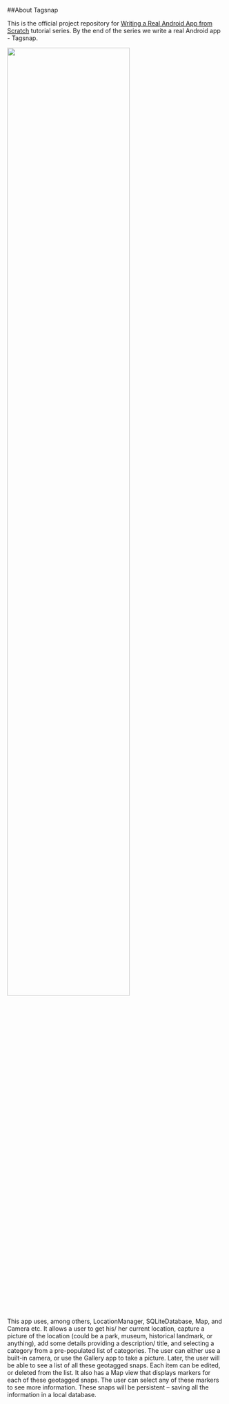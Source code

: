 ##About Tagsnap

This is the official project repository for [Writing a Real Android App from Scratch][1] tutorial series. By the end of the series we write a real Android app - Tagsnap. 

<img src="https://dl.dropbox.com/u/83257/Tagsnap_Screenshots/screenshot.png" width="75%" Height="75%" />

This app uses, among others, LocationManager, SQLiteDatabase, Map, and Camera etc. It allows a user to get his/ her current location, capture a picture of the location (could be a park, museum, historical landmark, or anything), add some details providing a description/ title, and selecting a category from a pre-populated list of categories. The user can either use a built-in camera, or use the Gallery app to take a picture. Later, the user will be able to see a list of all these geotagged snaps. Each item can be edited, or deleted from the list. It also has a Map view that displays markers for each of these geotagged snaps. The user can select any of these markers to see more information. These snaps will be persistent – saving all the information in a local database.


 [1]: http://www.ashokgelal.com/tag/tagsnap_tutorial/

